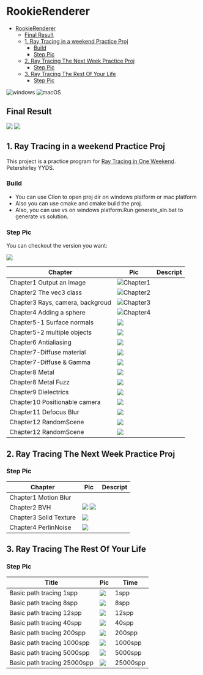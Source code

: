 # RookieRenderer 

<!-- TOC -->

- [RookieRenderer](#rookierenderer)
  - [Final Result](#final-result)
  - [1. Ray Tracing in a weekend Practice Proj](#1-ray-tracing-in-a-weekend-practice-proj)
    - [Build](#build)
    - [Step Pic](#step-pic)
  - [2. Ray Tracing The Next Week Practice Proj](#2-ray-tracing-the-next-week-practice-proj)
    - [Step Pic](#step-pic-1)
  - [3. Ray Tracing The Rest Of Your Life](#3-ray-tracing-the-rest-of-your-life)
    - [Step Pic](#step-pic-2)

<!-- /TOC -->
![windows](https://github.com/wlxklyh/RookieRenderer/actions/workflows/cmake-win.yml/badge.svg) ![macOS](https://github.com/wlxklyh/RookieRenderer/actions/workflows/macos-ci.yml/badge.svg)

## Final Result
![](Img/BasicPpathTracing/CornelBox500x500x25000sppResultPic.jpg)
![](Img/OutputPic.jpg)

## 1. Ray Tracing in a weekend Practice Proj


This project is a practice program for [Ray Tracing in One Weekend](https://raytracing.github.io/books/RayTracingInOneWeekend.html). Petershirley YYDS.
### Build

- You can use Clion to open proj dir on windows platform or mac platform
- Also you can use cmake and cmake build the proj.
- Also, you can use vs on windows platform.Run generate_sln.bat to generate vs solution.

### Step Pic

You can checkout the version you want:

![](Img/commitlog.png)

|Chapter|Pic|Descript|
|-|-|-|
|Chapter1 Output an image|![Chapter1](Img/Chapter1.png)||
|Chapter2 The vec3 class|![Chapter2](Img/Chapter1.png)||
|Chapter3 Rays, camera, backgroud|![Chapter3](Img/Chapter3.png)||
|Chapter4 Adding a sphere|![Chapter4](Img/Chapter4.png)||
|Chapter5-1 Surface normals|![](Img/Chapter5.png)||
|Chapter5-2 multiple objects|![](Img/Chapter5-2.png)||
|Chapter6 Antialiasing| ![](Img/Chapter6.png)||
|Chapter7-Diffuse material|![](Img/Chapter7-diffuse.png)||
|Chapter7-Diffuse & Gamma|![](Img/Chapter7-diffuse&gamma.png)||
|Chapter8 Metal|![](Img/Chapter8.png)||
|Chapter8 Metal Fuzz|![](Img/Chapter8-Fuzz.png)||
|Chapter9 Dielectrics|![](Img/Chapter9.png)||
|Chapter10 Positionable camera|![](Img/Chapter10.png)||
|Chapter11 Defocus Blur|![](Img/Chapter11.png)||
|Chapter12 RandomScene|![](Img/Chapter12.png)||
|Chapter12 RandomScene|![](Img/OutputPic.jpg)||


## 2. Ray Tracing The Next Week Practice Proj


### Step Pic

|Chapter|Pic|Descript|
|-|-|-|
|Chapter1 Motion Blur|||
|Chapter2 BVH|![](Img/NextWeekChapter3TimeData.png) ![](Img/costtimecompare.png)||
|Chapter3 Solid Texture|![](Img/OutputPic1000x2000x100SppNextWeekChapter3.jpg)||
|Chapter4 PerlinNoise|![](Img/OutputPic1000x2000x100SppNextWeekChapter4.jpg)||

## 3. Ray Tracing The Rest Of Your Life

### Step Pic

|Title|Pic|Time|
|-|-|-|
|Basic path tracing 1spp|![](Img/BasicPpathTracing/CornelBox500x500x1sppResultPic.jpg)|1spp|
|Basic path tracing 8spp|![](Img/BasicPpathTracing/CornelBox500x500x8sppResultPic.jpg)|8spp|
|Basic path tracing 12spp|![](Img/BasicPpathTracing/CornelBox500x500x12sppResultPic.jpg)|12spp|
|Basic path tracing 40spp|![](Img/BasicPpathTracing/CornelBox500x500x40sppResultPic.jpg)|40spp|
|Basic path tracing 200spp|![](Img/BasicPpathTracing/CornelBox500x500x200sppResultPic.jpg)|200spp|
|Basic path tracing 1000spp|![](Img/BasicPpathTracing/CornelBox500x500x1000sppResultPic.jpg)|1000spp|
|Basic path tracing 5000spp|![](Img/BasicPpathTracing/CornelBox500x500x5000sppResultPic.jpg)|5000spp|
|Basic path tracing 25000spp|![](Img/BasicPpathTracing/CornelBox500x500x25000sppResultPic.jpg)|25000spp|